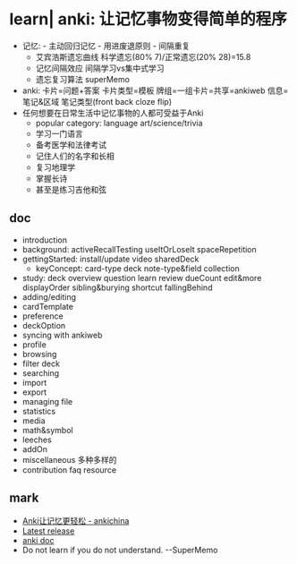 # learn| anki: 让记忆事物变得简单的程序

- 记忆: - 主动回归记忆 - 用进废退原则 - 间隔重复
  - 艾宾浩斯遗忘曲线 科学遗忘(80% 7)/正常遗忘(20% 28)=15.8
  - 记忆间隔效应 间隔学习vs集中式学习
  - 遗忘复习算法 superMemo
- anki: 卡片=问题+答案 卡片类型=模板 牌组=一组卡片=共享=ankiweb 信息=笔记&区域 笔记类型(front back cloze flip)
- 任何想要在日常生活中记忆事物的人都可受益于Anki
  - popular category: language art/science/trivia
  - 学习一门语言
  - 备考医学和法律考试
  - 记住人们的名字和长相
  - 复习地理学
  - 掌握长诗
  - 甚至是练习吉他和弦

## doc

- introduction
- background: activeRecallTesting useItOrLoseIt spaceRepetition
- gettingStarted: install/update video sharedDeck
  - keyConcept: card-type deck note-type&field collection
- study: deck overview question learn review dueCount edit&more displayOrder sibling&burying shortcut fallingBehind
- adding/editing
- cardTemplate
- preference
- deckOption
- syncing with ankiweb
- profile
- browsing
- filter deck
- searching
- import
- export
- managing file
- statistics
- media
- math&symbol
- leeches
- addOn
- miscellaneous 多种多样的
- contribution faq resource

## mark

- [Anki让记忆更轻松 - ankichina](http://www.ankichina.net)
- [Latest release](https://github.com/ankidroid/Anki-Android/releases/latest)
- [anki doc](https://docs.ankiweb.net)
- Do not learn if you do not understand. --SuperMemo
